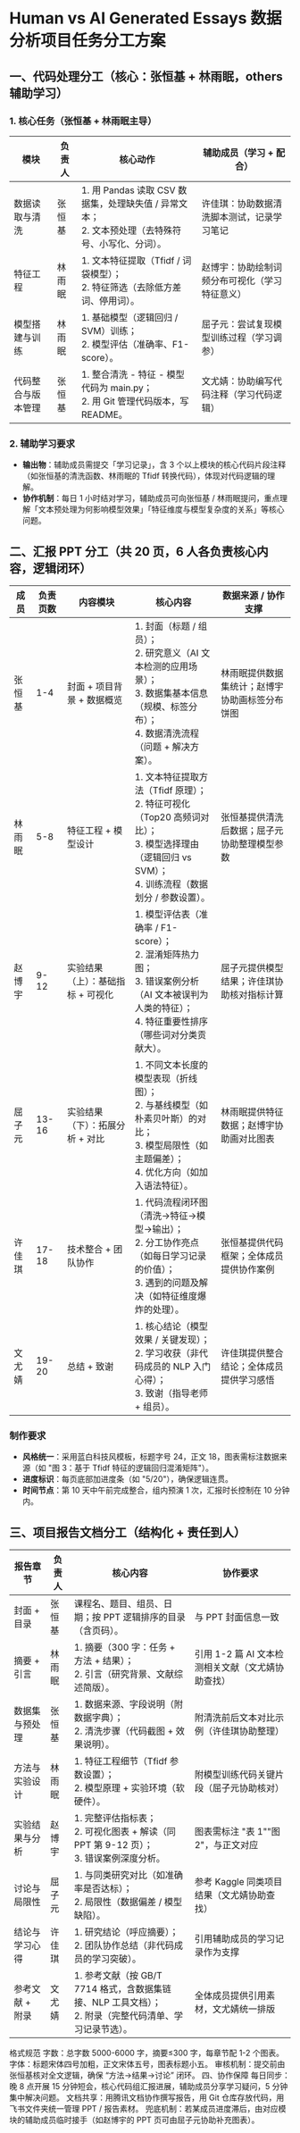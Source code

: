 # Human vs AI Generated Essays 数据分析项目任务分工方案

## 一、代码处理分工（核心：张恒基 + 林雨眠，others 辅助学习）

### 1. 核心任务（张恒基 + 林雨眠主导）

| 模块 | 负责人 | 核心动作 | 辅助成员（学习 + 配合） |
|------|--------|----------|------------------------|
| 数据读取与清洗 | 张恒基 | 1. 用 Pandas 读取 CSV 数据集，处理缺失值 / 异常文本；<br>2. 文本预处理（去特殊符号、小写化、分词）。 | 许佳琪：协助数据清洗脚本测试，记录学习笔记 |
| 特征工程 | 林雨眠 | 1. 文本特征提取（Tfidf / 词袋模型）；<br>2. 特征筛选（去除低方差词、停用词）。 | 赵博宇：协助绘制词频分布可视化（学习特征意义） |
| 模型搭建与训练 | 林雨眠 | 1. 基础模型（逻辑回归 / SVM）训练；<br>2. 模型评估（准确率、F1-score）。 | 屈子元：尝试复现模型训练过程（学习调参） |
| 代码整合与版本管理 | 张恒基 | 1. 整合清洗 - 特征 - 模型代码为 main.py；<br>2. 用 Git 管理代码版本，写 README。 | 文尤婧：协助编写代码注释（学习代码逻辑） |

### 2. 辅助学习要求

- **输出物**：辅助成员需提交「学习记录」，含 3 个以上模块的核心代码片段注释（如张恒基的清洗函数、林雨眠的 Tfidf 转换代码），体现对代码逻辑的理解。
- **协作机制**：每日 1 小时结对学习，辅助成员可向张恒基 / 林雨眠提问，重点理解「文本预处理为何影响模型效果」「特征维度与模型复杂度的关系」等核心问题。
## 二、汇报 PPT 分工（共 20 页，6 人各负责核心内容，逻辑闭环）

| 成员 | 负责页数 | 内容模块 | 核心内容 | 数据来源 / 协作支撑 |
|------|----------|----------|----------|---------------------|
| 张恒基 | 1-4 | 封面 + 项目背景 + 数据概览 | 1. 封面（标题 / 组员）；<br>2. 研究意义（AI 文本检测的应用场景）；<br>3. 数据集基本信息（规模、标签分布）；<br>4. 数据清洗流程（问题 + 解决方案）。 | 林雨眠提供数据集统计；赵博宇协助画标签分布饼图 |
| 林雨眠 | 5-8 | 特征工程 + 模型设计 | 1. 文本特征提取方法（Tfidf 原理）；<br>2. 特征可视化（Top20 高频词对比）；<br>3. 模型选择理由（逻辑回归 vs SVM）；<br>4. 训练流程（数据划分 / 参数设置）。 | 张恒基提供清洗后数据；屈子元协助整理模型参数 |
| 赵博宇 | 9-12 | 实验结果（上）：基础指标 + 可视化 | 1. 模型评估表（准确率 / F1-score）；<br>2. 混淆矩阵热力图；<br>3. 错误案例分析（AI 文本被误判为人类的特征）；<br>4. 特征重要性排序（哪些词对分类贡献大）。 | 屈子元提供模型结果；许佳琪协助核对指标计算 |
| 屈子元 | 13-16 | 实验结果（下）：拓展分析 + 对比 | 1. 不同文本长度的模型表现（折线图）；<br>2. 与基线模型（如朴素贝叶斯）的对比；<br>3. 模型局限性（如主题偏差）；<br>4. 优化方向（如加入语法特征）。 | 林雨眠提供特征数据；赵博宇协助画对比图表 |
| 许佳琪 | 17-18 | 技术整合 + 团队协作 | 1. 代码流程闭环图（清洗→特征→模型→输出）；<br>2. 分工协作亮点（如每日学习记录的价值）；<br>3. 遇到的问题及解决（如特征维度爆炸的处理）。 | 张恒基提供代码框架；全体成员提供协作案例 |
| 文尤婧 | 19-20 | 总结 + 致谢 | 1. 核心结论（模型效果 / 关键发现）；<br>2. 学习收获（非代码成员的 NLP 入门心得）；<br>3. 致谢（指导老师 + 组员）。 | 许佳琪提供整合结论；全体成员提供学习感悟 |
### 制作要求

- **风格统一**：采用蓝白科技风模板，标题字号 24，正文 18，图表需标注数据来源（如 "图 3：基于 Tfidf 特征的逻辑回归混淆矩阵"）。
- **进度标识**：每页底部加进度条（如 "5/20"），确保逻辑连贯。
- **时间节点**：第 10 天中午前完成整合，组内预演 1 次，汇报时长控制在 10 分钟内。
## 三、项目报告文档分工（结构化 + 责任到人）

| 报告章节 | 负责人 | 核心内容 | 协作要求 |
|----------|--------|----------|----------|
| 封面 + 目录 | 张恒基 | 课程名、题目、组员、日期；按 PPT 逻辑排序的目录（含页码）。 | 与 PPT 封面信息一致 |
| 摘要 + 引言 | 林雨眠 | 1. 摘要（300 字：任务 + 方法 + 结果）；<br>2. 引言（研究背景、文献综述简版）。 | 引用 1-2 篇 AI 文本检测相关文献（文尤婧协助查找） |
| 数据集与预处理 | 张恒基 | 1. 数据来源、字段说明（附数据字典）；<br>2. 清洗步骤（代码截图 + 效果说明）。 | 附清洗前后文本对比示例（许佳琪协助整理） |
| 方法与实验设计 | 林雨眠 | 1. 特征工程细节（Tfidf 参数设置）；<br>2. 模型原理 + 实验环境（软硬件）。 | 附模型训练代码关键片段（屈子元协助核对） |
| 实验结果与分析 | 赵博宇 | 1. 完整评估指标表；<br>2. 可视化图表 + 解读（同 PPT 第 9-12 页）；<br>3. 错误案例深度分析。 | 图表需标注 "表 1""图 2"，与正文对应 |
| 讨论与局限性 | 屈子元 | 1. 与同类研究对比（如准确率是否达标）；<br>2. 局限性（数据偏差 / 模型缺陷）。 | 参考 Kaggle 同类项目结果（文尤婧协助查找） |
| 结论与学习心得 | 许佳琪 | 1. 研究结论（呼应摘要）；<br>2. 团队协作总结（非代码成员的学习突破）。 | 引用辅助成员的学习记录作为支撑 |
| 参考文献 + 附录 | 文尤婧 | 1. 参考文献（按 GB/T 7714 格式，含数据集链接、NLP 工具文档）；<br>2. 附录（完整代码清单、学习记录节选）。 | 全体成员提供引用素材，文尤婧统一排版 |
格式规范
字数：总字数 5000-6000 字，摘要≤300 字，每章节配 1-2 个图表。
字体：标题宋体四号加粗，正文宋体五号，图表标题小五。
审核机制：提交前由张恒基核对全文逻辑，确保 “方法→结果→讨论” 闭环。
四、协作保障
每日同步：晚 8 点开展 15 分钟短会，核心代码组汇报进展，辅助成员分享学习疑问，5 分钟集中解决问题。
文档共享：用腾讯文档协作撰写报告，用 Git 仓库存放代码，用飞书文件夹统一管理 PPT / 报告素材。
兜底机制：若某成员进度滞后，由对应模块的辅助成员临时接手（如赵博宇的 PPT 页可由屈子元协助补充图表）。
